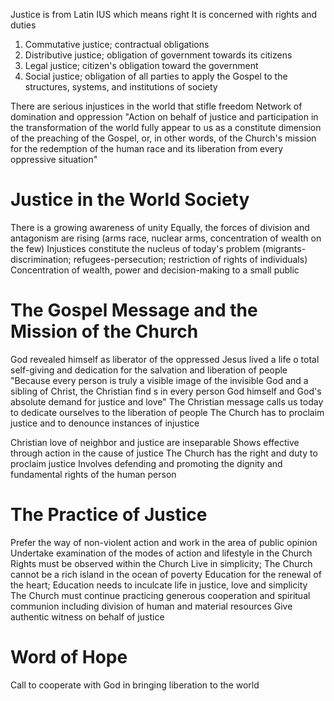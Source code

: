 Justice is from Latin IUS which means right
It is concerned with rights and duties

1. Commutative justice; contractual obligations
2. Distributive justice; obligation of government towards its citizens
3. Legal justice; citizen's obligation toward the government
4. Social justice; obligation of all parties to apply the Gospel to the structures, systems, and institutions of society

There are serious injustices in the world that stifle freedom
Network of domination and oppression
"Action on behalf of justice and participation in the transformation of the world fully appear to us as a constitute dimension of the preaching of the Gospel, or, in other words, of the Church's mission for the redemption of the human race and its liberation from every oppressive situation"

# Justice in the World Society
There is a growing awareness of unity
Equally, the forces of division and antagonism are rising (arms race, nuclear arms, concentration of wealth on the few)
Injustices constitute the nucleus of today's problem (migrants-discrimination; refugees-persecution; restriction of rights of individuals)
Concentration of wealth, power and decision-making to a small public

# The Gospel Message and the Mission of the Church
God revealed himself as liberator of the oppressed
Jesus lived a life o total self-giving and dedication for the salvation and liberation of people
"Because every person is truly a visible image of the invisible God and a sibling of Christ, the Christian find s in every person God himself and God's absolute demand for justice and love"
The Christian message calls us today to dedicate ourselves to the liberation of people
The Church has to proclaim justice and to denounce instances of injustice

Christian love of neighbor and justice are inseparable
Shows effective through action in the cause of justice
The Church has the right and duty to proclaim justice
Involves defending and promoting the dignity and fundamental rights of the human person

# The Practice of Justice
Prefer the way of non-violent action and work in the area of public opinion
Undertake examination of the modes of action and lifestyle in the Church
Rights must be observed within the Church
Live in simplicity; The Church cannot be a rich island in the ocean of poverty
Education for the renewal of the heart; Education needs to inculcate life in justice, love and simplicity
The Church must continue practicing generous cooperation and spiritual communion including division of human and material resources
Give authentic witness on behalf of justice

# Word of Hope
Call to cooperate with God in bringing liberation to the world